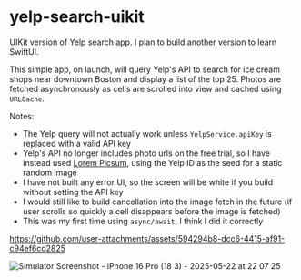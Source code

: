 # yelp-search-uikit
 UIKit version of Yelp search app. I plan to build another version to learn SwiftUI.

 This simple app, on launch, will query Yelp's API to search for ice cream shops near downtown Boston and display a list of the top 25. Photos are fetched asynchronously as cells are scrolled into view and cached using `URLCache`.

 Notes:
 - The Yelp query will not actually work unless `YelpService.apiKey` is replaced with a valid API key
 - Yelp's API no longer includes photo urls on the free trial, so I have instead used [Lorem Picsum](https://picsum.photos/), using the Yelp ID as the seed for a static random image
 - I have not built any error UI, so the screen will be white if you build without setting the API key
 - I would still like to build cancellation into the image fetch in the future (if user scrolls so quickly a cell disappears before the image is fetched)
 - This was my first time using `async/await`, I think I did it correctly



https://github.com/user-attachments/assets/594294b8-dcc6-4415-af91-c94ef6cd2825

![Simulator Screenshot - iPhone 16 Pro (18 3) - 2025-05-22 at 22 07 25](https://github.com/user-attachments/assets/c22b0eb0-1b5a-4a6d-a881-fb9883f79cc3)
